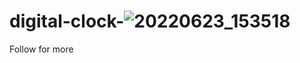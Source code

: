 # digital-clock-![20220623_153518](https://user-images.githubusercontent.com/70214485/175518603-a2af1bd7-a312-40d3-ba04-722a0a9c9e47.gif)


Follow for more 
